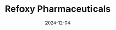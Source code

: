 ---  
layout: startup_page  
title: "Refoxy Pharmaceuticals"  
id: "refoxy.com"  
permalink: "/refoxypharmaceuticalsrefoxy.com12042024/"  
website: "https://www.refoxy.com/"  
funding_round: "Seed+"  
funding_amount: "€9.1M"  
investors: "Boehringer Ingelheim Venture Fund (BIVF), Apollo Health Ventures, NRW Venture, High-Tech Gründerfonds (HTGF)"  
about: "Refoxy Pharmaceuticals is a preclinical biotech company developing small molecule activators of the FOXO3 transcription factor to treat age-related diseases. Its F.act finder platform identifies molecules modulating FOXO3 for therapeutic effects, initially focusing on fibrotic disorders like idiopathic pulmonary fibrosis (IPF). The company aims to leverage FOXO3's ability to combat cellular stress for novel therapeutics."  
markets: "Biotech, Pharmaceuticals"  
hq: "Cologne, Germany, Europe"  
founded_year: "2020"  
linkedin: "https://www.linkedin.com/company/refoxy-pharma/"  
twitter: ""  
instagram: ""  
facebook: ""  
crunchbase: "https://www.crunchbase.com/organization/refoxy-pharma"  
pitchbook: "https://pitchbook.com/profiles/company/472022-83"  

date_display: "04-Dec-2024"  
date: "2024-12-04"

# SEO Optimization  
meta_title: "Refoxy Pharmaceuticals - Seed+ Funding (€9.1M)"  
meta_description: "Refoxy Pharmaceuticals, Refoxy Pharmaceuticals is a preclinical biotech company developing small molecule activators of the FOXO3 transcription factor to treat age-related di..."  
meta_keywords: "Refoxy Pharmaceuticals, Biotech, Pharmaceuticals, Seed+ funding"  
canonical_url: "https://startup.projectstartups.com/refoxypharmaceuticalsrefoxy.com12042024/"  
---